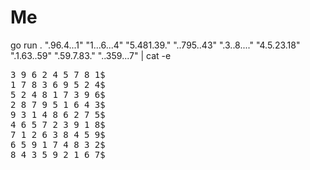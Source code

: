 # Me

go run . ".96.4...1" "1...6...4" "5.481.39." "..795..43" ".3..8...." "4.5.23.18" ".1.63..59" ".59.7.83." "..359...7" | cat -e
<pre>
3 9 6 2 4 5 7 8 1$ 
1 7 8 3 6 9 5 2 4$
5 2 4 8 1 7 3 9 6$
2 8 7 9 5 1 6 4 3$
9 3 1 4 8 6 2 7 5$
4 6 5 7 2 3 9 1 8$
7 1 2 6 3 8 4 5 9$
6 5 9 1 7 4 8 3 2$
8 4 3 5 9 2 1 6 7$
</pre>
